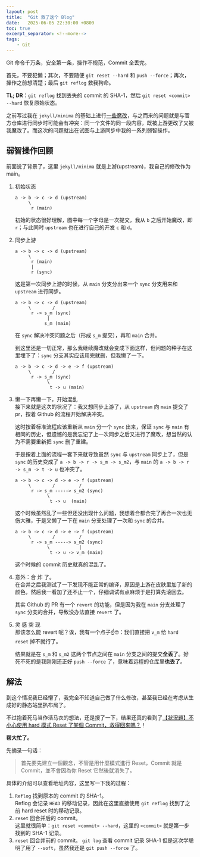 ```yaml
---
layout: post
title:  "Git 救了这个 Blog"
date:   2025-06-05 22:30:00 +0800
toc: true
excerpt_separator: <!--more-->
tags:
    - Git
---
```


Git 命令千万条，安全第一条，操作不规范，Commit 全丢完。  

首先，不要犯懒；其次，不要随便 `git reset --hard` 和 `push --force`；再次，操作之前想清楚；最后 `git reflog` 救我狗命。  

**TL; DR**：`git reflog` 找到丢失的 commit 的 SHA-1，然后 `git reset <commit> --hard` 恢复原始状态。

<!--more-->

之前写过我在 `jekyll/minima` 的基础上进行[一些魔改](2024-04-24-maary-flavored-minima.md)，与之而来的问题就是与官方仓库进行同步时可能会有冲突：同一个文件的同一段内容，既被上游更改了又被我魔改了。而这次的问题就出在试图与上游同步中我的一系列弱智操作。  

## 弱智操作回顾

前面说了背景了，这里 `jekyll/minima` 就是上游(upstream)，我自己的修改作为 main。  

1. 初始状态  
    ```
    a -> b -> c -> d (upstream)
         \
          r (main)
    ```

    初始的状态很好理解，图中每一个字母是一次提交，我从 `b` 之后开始魔改，即 `r`；与此同时 `upstream` 也在进行自己的开发 `c` 和 `d`。  

2. 同步上游  
    ```
    a -> b -> c -> d (upstream)
         \        
          r (main)
          |
          r (sync)
    ```

    这是第一次同步上游的时候，从 `main` 分支分出来一个 `sync` 分支用来和 `upstream` 进行同步。  

    ```
    a -> b -> c -> d (upstream)
         \        /
          r -> s_m (sync)
                |
               s_m (main)
    ```
    在 `sync` 解决冲突问题之后（形成 `s_m` 提交），再和 `main` 合并。  

    到这里还是一切正常，那么我继续魔改就会变成下面这样，但问题的种子在这里埋下了：`sync` 分支其实应该用完就删，但我懒了一下。  

    ```
    a -> b -> c -> d -> e -> f (upstream)
         \        /
          r -> s_m (sync)
                \
                 t -> u (main)
    ```

3. 懒一下再懒一下，开始混乱  
    接下来就是这次的状况了：我又想同步上游了，从 `upstream` 向 `main` 提交了 pr，按着 Github 的流程开始解决冲突。  
    
    这时按着标准流程应该重新从 `main` 分一个 `sync` 出来，保证 `sync` 与 `main` 有相同的历史，但遗憾的是我忘记了上一次同步之后又进行了魔改，想当然的认为不需要重新把 `sync` 删了重建。  
    
    于是按着上面的流程一套下来就导致虽然 `sync` 与 `upstream` 同步上了，但是 `sync` 的历史变成了 `a -> b -> r -> s_m -> s_m2`，与 `main` 的 `a -> b -> r -> s_m -> t -> u` 也冲突了。   

    ```
    a -> b -> c -> d -> e -> f (upstream)
         \        /         /
          r -> s_m -----> s_m2 (sync)
                \          
                 t -> u  (main)
    ```

    这个时候虽然乱了一些但还没出现什么问题，我想着合都合完了再合一次也无伤大雅，于是又懒了一下在 `main` 分支处理了一次和 `sync` 的合并。  

    ```
    a -> b -> c -> d -> e -> f (upstream)
         \        /         /
          r -> s_m -----> s_m2 (sync)
                \           |
                 t -> u -> v_m (main)
    ```

    这个时候的 commit 历史就真的混乱了。  

4. 意外：合 炸 了。  
    在合并之后我测试了一下发现不能正常的编译，原因是上游在皮肤里加了新的颜色，然后我一看加了还不止一个，仔细调试有点麻烦于是打算先滚回去。  

    其实 Github 的 PR 有一个 `revert` 的功能，但是因为我在 `main` 分支处理了 `sync` 分支的合并，导致没办法直接 `revert` 了。  

5. 灵 感 突 现   
    那该怎么能 revert 呢？诶，我有一个点子☝️🤓：我们直接把 `v_m` 给 `hard reset` 掉不就行了。  

    结果就是在 `s_m` 和 `s_m2` 这两个节点之间在 `main` 分支之间的提交**全丢了**。好死不死的是我刚刚还正好 `push --force` 了，意味着远程的仓库里**也丢了**。  


## 解法

到这个情况我已经懵了，我完全不知道自己做了什么修改，甚至我已经在考虑从生成好的静态站里扒布局了。  

不过抱着死马当作活马衣的想法，还是搜了一下，结果还真的看到了[【狀況題】不小心使用 hard 模式 Reset 了某個 Commit，救得回來嗎？](https://gitbook.tw/chapters/using-git/restore-hard-reset-commit)！  

**帮大忙了。**  

先摘录一句话：   

> 首先要先建立一個觀念，不管是用什麼模式進行 Reset，Commit 就是 Commit，並不會因為你 Reset 它然後就消失了。  

具体的介绍可以查看地址内容，这里写一下我的过程：  

1. `Reflog` 找到原本的 commit 的 SHA-1。  
    Reflog 会记录 `HEAD` 的移动记录，因此在这里直接使用 `git reflog` 找到了之前 hard reset 时的移动记录。  
2. `reset` 回合并后的 commit。  
    这里就很简单：`git reset <commit> --hard`，这里的 `<commit>` 就是第一步找到的 SHA-1 记录。
3. `reset` 回合并前的 commit。
    `git log` 查看 commit 记录 SHA-1 但是这次学聪明了用了 `--soft`，虽然我还是 `git push --force` 了。